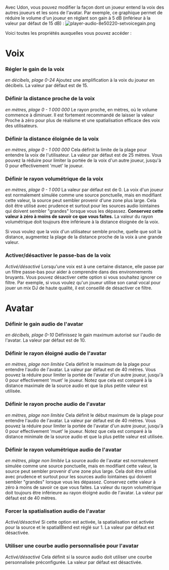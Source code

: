 
Avec Udon, vous pouvez modifier la façon dont un joueur entend la voix des autres joueurs et les sons de l'avatar. Par exemple, ce graphique permet de réduire le volume d'un joueur en réglant son gain à 5 dB (inférieur à la valeur par défaut de 15 dB) :
![player-audio-8e50220-setvoicegain.png](/img/worlds/player-audio-8e50220-setvoicegain.png)

Voici toutes les propriétés auxquelles vous pouvez accéder :

# Voix

### Régler le gain de la voix
*en décibels, plage 0-24*
Ajoutez une amplification à la voix du joueur en décibels. La valeur par défaut est de 15.

### Définir la distance proche de la voix
*en mètres, plage 0 - 1 000 000*
Le rayon proche, en mètres, où le volume commence à diminuer. Il est fortement recommandé de laisser la valeur Proche à zéro pour plus de réalisme et une spatialisation efficace des voix des utilisateurs.

### Définir la distance éloignée de la voix
*en mètres, plage 0 - 1 000 000*
Cela définit la limite de la plage pour entendre la voix de l'utilisateur. La valeur par défaut est de 25 mètres. Vous pouvez la réduire pour limiter la portée de la voix d'un autre joueur, jusqu'à 0 pour effectivement 'muet' le joueur.

### Définir le rayon volumétrique de la voix
*en mètres, plage 0 - 1 000*
La valeur par défaut est de 0.
La voix d'un joueur est normalement simulée comme une source ponctuelle, mais en modifiant cette valeur, la source peut sembler provenir d'une zone plus large. Cela doit être utilisé avec prudence et surtout pour les sources audio lointaines qui doivent sembler "grandes" lorsque vous les dépassez. **Conservez cette valeur à zéro à moins de savoir ce que vous faites.** La valeur du rayon volumétrique doit toujours être inférieure à la distance éloignée de la voix.

Si vous voulez que la voix d'un utilisateur semble proche, quelle que soit la distance, augmentez la plage de la distance proche de la voix à une grande valeur.

### Activer/désactiver le passe-bas de la voix
*Activé/désactivé*
Lorsqu'une voix est à une certaine distance, elle passe par un filtre passe-bas pour aider à comprendre dans des environnements bruyants. Vous pouvez désactiver cette option si vous souhaitez ignorer ce filtre. Par exemple, si vous voulez qu'un joueur utilise son canal vocal pour jouer un mix DJ de haute qualité, il est conseillé de désactiver ce filtre.

# Avatar

### Définir le gain audio de l'avatar
*en décibels, plage 0-10*
Définissez le gain maximum autorisé sur l'audio de l'avatar. La valeur par défaut est de 10.

### Définir le rayon éloigné audio de l'avatar
*en mètres, plage non limitée*
Cela définit le maximum de la plage pour entendre l'audio de l'avatar. La valeur par défaut est de 40 mètres. Vous pouvez la réduire pour limiter la portée de l'avatar d'un autre joueur, jusqu'à 0 pour effectivement 'muet' le joueur. Notez que cela est comparé à la distance maximale de la source audio et que la plus petite valeur est utilisée.

### Définir le rayon proche audio de l'avatar
*en mètres, plage non limitée*
Cela définit le début maximum de la plage pour entendre l'audio de l'avatar. La valeur par défaut est de 40 mètres. Vous pouvez la réduire pour limiter la portée de l'avatar d'un autre joueur, jusqu'à 0 pour effectivement 'muet' le joueur. Notez que cela est comparé à la distance minimale de la source audio et que la plus petite valeur est utilisée.

### Définir le rayon volumétrique audio de l'avatar
*en mètres, plage non limitée*
La source audio de l'avatar est normalement simulée comme une source ponctuelle, mais en modifiant cette valeur, la source peut sembler provenir d'une zone plus large. Cela doit être utilisé avec prudence et surtout pour les sources audio lointaines qui doivent sembler "grandes" lorsque vous les dépassez. Conservez cette valeur à zéro à moins de savoir ce que vous faites. La valeur du rayon volumétrique doit toujours être inférieure au rayon éloigné audio de l'avatar. La valeur par défaut est de 40 mètres.

### Forcer la spatialisation audio de l'avatar
*Activé/désactivé*
Si cette option est activée, la spatialisation est activée pour la source et le spatialBlend est réglé sur 1. La valeur par défaut est désactivée.

### Utiliser une courbe audio personnalisée pour l'avatar
*Activé/désactivé*
Cela définit si la source audio doit utiliser une courbe personnalisée préconfigurée. La valeur par défaut est désactivée.